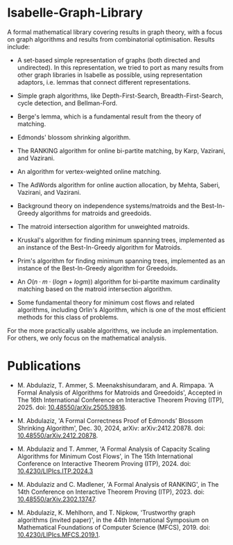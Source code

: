 # Isabelle-Graph-Library

A formal mathematical library covering results in graph theory, with a focus on graph algorithms and results from combinatorial optimisation.
Results include:

 - A set-based simple representation of graphs (both directed and undirected). In this representation, we tried to port as many results from other graph libraries in Isabelle as possible, using representation adaptors, i.e. lemmas that connect different representations.

 - Simple graph algorithms, like Depth-First-Search, Breadth-First-Search, cycle detection, and Bellman-Ford. 

 - Berge's lemma, which is a fundamental result from the theory of matching.

 - Edmonds' blossom shrinking algorithm.

 - The RANKING algorithm for online bi-partite matching, by Karp, Vazirani, and Vazirani.

 - An algorithm for vertex-weighted online matching.

 - The AdWords algorithm for online auction allocation, by Mehta, Saberi, Vazirani, and Vazirani.
 
 - Background theory on independence systems/matroids and the Best-In-Greedy algorithms for matroids and greedoids.
 
 - The matroid intersection algorithm for unweighted matroids.

 - Kruskal's algorithm for finding minimum spanning trees, implemented as an instance of the Best-In-Greedy algorithm for Matroids.
 
 - Prim's algorithm for finding minimum spanning trees, implemented as an instance of the Best-In-Greedy algorithm for Greedoids.
 
 - An $O(n·m·(log n + log m))$ algorithm for bi-partite maximum cardinality matching based on the matroid intersection algorithm.
 
 - Some fundamental theory for minimum cost flows and related algorithms, including Orlin's Algorithm, which is one of the most efficient methods for this class of problems.

For the more practically usable algorithms, we include an implementation. For others, we only focus on the mathematical analysis.

# Publications

 - M. Abdulaziz, T. Ammer, S. Meenakshisundaram, and A. Rimpapa. 'A Formal Analysis of Algorithms for Matroids and Greedoids', Accepted in The 16th International Conference on Interactive Theorem Proving (ITP), 2025. doi: [10.48550/arXiv.2505.19816](https://doi.org/10.48550/arXiv.2505.19816).

 - M. Abdulaziz, 'A Formal Correctness Proof of Edmonds’ Blossom Shrinking Algorithm', Dec. 30, 2024, arXiv: arXiv:2412.20878. doi: [10.48550/arXiv.2412.20878](https://doi.org/10.48550/arXiv.2412.20878).

 - M. Abdulaziz and T. Ammer, 'A Formal Analysis of Capacity Scaling Algorithms for Minimum Cost Flows', in The 15th International Conference on Interactive Theorem Proving (ITP), 2024. doi: [10.4230/LIPIcs.ITP.2024.3](https://doi.org/10.4230/LIPIcs.ITP.2024.3)

 - M. Abdulaziz and C. Madlener, 'A Formal Analysis of RANKING', in The 14th Conference on Interactive Theorem Proving (ITP), 2023. doi: [10.48550/arXiv.2302.13747](https://doi.org/10.48550/arXiv.2302.13747).

 - M. Abdulaziz, K. Mehlhorn, and T. Nipkow, 'Trustworthy graph algorithms (invited paper)', in the 44th International Symposium on Mathematical Foundations of Computer Science (MFCS), 2019. doi: [10.4230/LIPIcs.MFCS.2019.1](https://doi.org/10.4230/LIPIcs.MFCS.2019.1).
